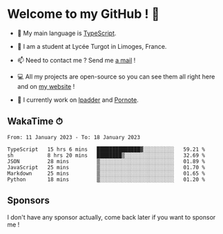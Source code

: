 # Welcome to my GitHub ! 🌃

- 🔭 My main language is [TypeScript](https://www.typescriptlang.org/).

- 🌱 I am a student at Lycée Turgot in Limoges, France.

- 📫 Need to contact me ? Send me <a href="mailto:mikkel@milescode.dev">a mail</a> !

- 💻 All my projects are open-source so you can see them all right here and on <a href="https://www.vexcited.ml">my website</a> !

- 👀 I currently work on [lpadder](https://github.com/Vexcited/lpadder) and [Pornote](https://github.com/Vexcited/Pornote).

## WakaTime ⏱

<!--START_SECTION:waka-->

```text
From: 11 January 2023 - To: 18 January 2023

TypeScript   15 hrs 6 mins   ██████████████▓░░░░░░░░░░   59.21 %
sh           8 hrs 20 mins   ████████▒░░░░░░░░░░░░░░░░   32.69 %
JSON         28 mins         ▒░░░░░░░░░░░░░░░░░░░░░░░░   01.89 %
JavaScript   25 mins         ▒░░░░░░░░░░░░░░░░░░░░░░░░   01.70 %
Markdown     25 mins         ▒░░░░░░░░░░░░░░░░░░░░░░░░   01.65 %
Python       18 mins         ▒░░░░░░░░░░░░░░░░░░░░░░░░   01.20 %
```

<!--END_SECTION:waka-->

## Sponsors

I don't have any sponsor actually, come back later if you want to sponsor me !
